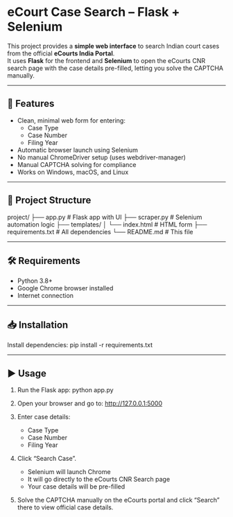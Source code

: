 # eCourt Case Search – Flask + Selenium

This project provides a **simple web interface** to search Indian court cases from the official **eCourts India Portal**.  
It uses **Flask** for the frontend and **Selenium** to open the eCourts CNR search page with the case details pre-filled, letting you solve the CAPTCHA manually.

------------------------------------------------------------
📌 Features
------------------------------------------------------------
- Clean, minimal web form for entering:
  - Case Type
  - Case Number
  - Filing Year
- Automatic browser launch using Selenium
- No manual ChromeDriver setup (uses webdriver-manager)
- Manual CAPTCHA solving for compliance
- Works on Windows, macOS, and Linux

------------------------------------------------------------
📂 Project Structure
------------------------------------------------------------
project/
├── app.py              # Flask app with UI
├── scraper.py          # Selenium automation logic
├── templates/
│   └── index.html      # HTML form
├── requirements.txt    # All dependencies
└── README.md           # This file

------------------------------------------------------------
🛠 Requirements
------------------------------------------------------------
- Python 3.8+
- Google Chrome browser installed
- Internet connection

------------------------------------------------------------
📥 Installation
------------------------------------------------------------
Install dependencies:
pip install -r requirements.txt

------------------------------------------------------------
▶️ Usage
------------------------------------------------------------
1. Run the Flask app:
       python app.py

2. Open your browser and go to:
       http://127.0.0.1:5000

3. Enter case details:
   - Case Type
   - Case Number
   - Filing Year

4. Click “Search Case”.
   - Selenium will launch Chrome
   - It will go directly to the eCourts CNR Search page
   - Your case details will be pre-filled

5. Solve the CAPTCHA manually on the eCourts portal and click “Search” there to view official case details.

